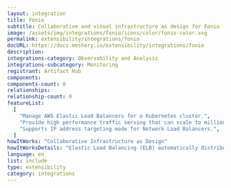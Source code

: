 ```yaml
---
layout: integration
title: Fonio
subtitle: Collaborative and visual infrastructure as design for Fonio
image: /assets/img/integrations/fonio/icons/color/fonio-color.svg
permalink: extensibility/integrations/fonio
docURL: https://docs.meshery.io/extensibility/integrations/fonio
description:
integrations-category: Observability and Analysis
integrations-subcategory: Monitoring
registrant: Artifact Hub
components:
components-count: 0
relationships:
relationship-count: 0
featureList:
  [
    "Manage AWS Elastic Load Balancers for a Kubernetes cluster.",
    "Provide high performance traffic serving that can scale to millions of requests per second.",
    "Supports IP address targeting mode for Network Load Balancers.",
  ]
howItWorks: "Collaborative Infrastructure as Design"
howItWorksDetails: "Elastic Load Balancing (ELB) automatically distributes incoming application traffic across multiple targets and virtual appliances in one or more Availability Zones (AZs)."
language: en
list: include
type: extensibility
category: integrations
---
```

